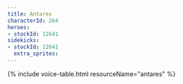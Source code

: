 ```yaml
---
title: Antares
characterId: 264
heroes:
- stockId: 12641
sidekicks:
- stockId: 12641
  extra_sprites: 
---
```


{% include voice-table.html resourceName="antares"
%}
